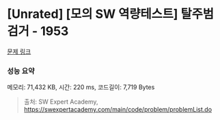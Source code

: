 # [Unrated] [모의 SW 역량테스트] 탈주범 검거 - 1953 

[문제 링크](https://swexpertacademy.com/main/code/problem/problemDetail.do?contestProbId=AV5PpLlKAQ4DFAUq) 

### 성능 요약

메모리: 71,432 KB, 시간: 220 ms, 코드길이: 7,719 Bytes



> 출처: SW Expert Academy, https://swexpertacademy.com/main/code/problem/problemList.do